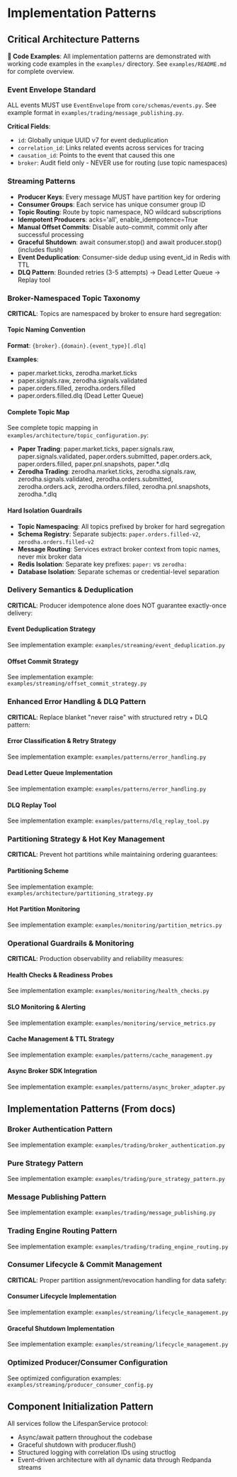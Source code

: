 # Implementation Patterns

## Critical Architecture Patterns

**📁 Code Examples**: All implementation patterns are demonstrated with working code examples in the `examples/` directory. See `examples/README.md` for complete overview.

### Event Envelope Standard
ALL events MUST use `EventEnvelope` from `core/schemas/events.py`. See example format in `examples/trading/message_publishing.py`.

**Critical Fields**:
- `id`: Globally unique UUID v7 for event deduplication
- `correlation_id`: Links related events across services for tracing
- `causation_id`: Points to the event that caused this one
- `broker`: Audit field only - NEVER use for routing (use topic namespaces)

### Streaming Patterns
- **Producer Keys**: Every message MUST have partition key for ordering
- **Consumer Groups**: Each service has unique consumer group ID  
- **Topic Routing**: Route by topic namespace, NO wildcard subscriptions
- **Idempotent Producers**: acks='all', enable_idempotence=True
- **Manual Offset Commits**: Disable auto-commit, commit only after successful processing
- **Graceful Shutdown**: await consumer.stop() and await producer.stop() (includes flush)
- **Event Deduplication**: Consumer-side dedup using event_id in Redis with TTL
- **DLQ Pattern**: Bounded retries (3-5 attempts) → Dead Letter Queue → Replay tool

### Broker-Namespaced Topic Taxonomy
**CRITICAL**: Topics are namespaced by broker to ensure hard segregation:

#### Topic Naming Convention
**Format**: `{broker}.{domain}.{event_type}[.dlq]`

**Examples**: 
- paper.market.ticks, zerodha.market.ticks
- paper.signals.raw, zerodha.signals.validated
- paper.orders.filled, zerodha.orders.filled
- paper.orders.filled.dlq (Dead Letter Queue)

#### Complete Topic Map
See complete topic mapping in `examples/architecture/topic_configuration.py`:
- **Paper Trading**: paper.market.ticks, paper.signals.raw, paper.signals.validated, paper.orders.submitted, paper.orders.ack, paper.orders.filled, paper.pnl.snapshots, paper.*.dlq
- **Zerodha Trading**: zerodha.market.ticks, zerodha.signals.raw, zerodha.signals.validated, zerodha.orders.submitted, zerodha.orders.ack, zerodha.orders.filled, zerodha.pnl.snapshots, zerodha.*.dlq

#### Hard Isolation Guardrails
- **Topic Namespacing**: All topics prefixed by broker for hard segregation
- **Schema Registry**: Separate subjects: `paper.orders.filled-v2`, `zerodha.orders.filled-v2`
- **Message Routing**: Services extract broker context from topic names, never mix broker data
- **Redis Isolation**: Separate key prefixes: `paper:` vs `zerodha:`
- **Database Isolation**: Separate schemas or credential-level separation

### Delivery Semantics & Deduplication
**CRITICAL**: Producer idempotence alone does NOT guarantee exactly-once delivery:

#### Event Deduplication Strategy
See implementation example: `examples/streaming/event_deduplication.py`

#### Offset Commit Strategy
See implementation example: `examples/streaming/offset_commit_strategy.py`

### Enhanced Error Handling & DLQ Pattern
**CRITICAL**: Replace blanket "never raise" with structured retry + DLQ pattern:

#### Error Classification & Retry Strategy
See implementation example: `examples/patterns/error_handling.py`

#### Dead Letter Queue Implementation
See implementation example: `examples/patterns/error_handling.py`

#### DLQ Replay Tool
See implementation example: `examples/patterns/dlq_replay_tool.py`

### Partitioning Strategy & Hot Key Management
**CRITICAL**: Prevent hot partitions while maintaining ordering guarantees:

#### Partitioning Scheme
See implementation example: `examples/architecture/partitioning_strategy.py`

#### Hot Partition Monitoring
See implementation example: `examples/monitoring/partition_metrics.py`

### Operational Guardrails & Monitoring
**CRITICAL**: Production observability and reliability measures:

#### Health Checks & Readiness Probes
See implementation example: `examples/monitoring/health_checks.py`

#### SLO Monitoring & Alerting
See implementation example: `examples/monitoring/service_metrics.py`

#### Cache Management & TTL Strategy
See implementation example: `examples/patterns/cache_management.py`

#### Async Broker SDK Integration
See implementation example: `examples/patterns/async_broker_adapter.py`

## Implementation Patterns (From docs)

### Broker Authentication Pattern
See implementation example: `examples/trading/broker_authentication.py`

### Pure Strategy Pattern
See implementation example: `examples/trading/pure_strategy_pattern.py`

### Message Publishing Pattern
See implementation example: `examples/trading/message_publishing.py`

### Trading Engine Routing Pattern
See implementation example: `examples/trading/trading_engine_routing.py`

### Consumer Lifecycle & Commit Management
**CRITICAL**: Proper partition assignment/revocation handling for data safety:

#### Consumer Lifecycle Implementation
See implementation example: `examples/streaming/lifecycle_management.py`

#### Graceful Shutdown Implementation
See implementation example: `examples/streaming/lifecycle_management.py`

### Optimized Producer/Consumer Configuration
See optimized configuration examples: `examples/streaming/producer_consumer_config.py`

## Component Initialization Pattern

All services follow the LifespanService protocol:
- Async/await pattern throughout the codebase
- Graceful shutdown with producer.flush()
- Structured logging with correlation IDs using structlog
- Event-driven architecture with all dynamic data through Redpanda streams